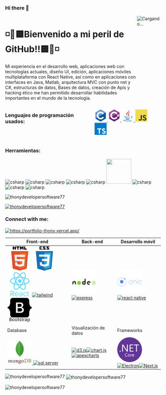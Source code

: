 ### Hi there 👋

<!--
**thonyDeveloperSoftware77/thonyDeveloperSoftware77** is a ✨ _special_ ✨ repository because its `README.md` (this file) appears on your GitHub profile.

Here are some ideas to get you started:

- 🔭 I’m currently working on ...
- 🌱 I’m currently learning ...
- 👯 I’m looking to collaborate on ...
- 🤔 I’m looking for help with ...
- 💬 Ask me about ...
- 📫 How to reach me: ...
- 😄 Pronouns: ...
- ⚡ Fun fact: ...
-->
<div style="display: flex; flex-direction: row;">
  <div >
    <h1>◽🔹🟦Bienvenido a mi peril de GitHub!!🟦🔹◽</h1>
    <p>Mi experiencia en el desarrollo web, aplicaciones web con tecnologías actuales, diseño UI, edición, aplicaciones móviles multiplataforma con React Native, así como en aplicaciones con interfaces en Java, Matlab, arquitectura MVC con punto net y C#, estructuras de datos, Bases de datos, creación de Apis y hacking ético me han permitido desarrollar habilidades importantes en el mundo de la tecnología. </p>
  </div>
  <div>
     <img src="https://so-development.org/wp-content/uploads/2021/11/full-stack-development.gif" alt="Cargando...">
  </div>
</div>

<div style="display: flex; flex-direction: row; justify-content: space-between;">
  <h3 align="left">Lenguajes de programación usados:</h3>
    <p align="left"> <a href="https://www.cprogramming.com/" target="_blank" rel="noreferrer"> 
      <img src="https://raw.githubusercontent.com/devicons/devicon/master/icons/c/c-original.svg" alt="c" width="40" height="40"/> 
      </a> <a href="https://www.w3schools.com/cs/" target="_blank" rel="noreferrer"> 
      <img src="https://raw.githubusercontent.com/devicons/devicon/master/icons/csharp/csharp-original.svg" alt="csharp" width="40" height="40"/> 
      </a> <a href="https://www.java.com" target="_blank" rel="noreferrer"> 
      <img src="https://raw.githubusercontent.com/devicons/devicon/master/icons/java/java-original.svg" alt="java" width="40" height="40"/> 
      </a> <a href="https://developer.mozilla.org/en-US/docs/Web/JavaScript" target="_blank" rel="noreferrer"> 
      <img src="https://raw.githubusercontent.com/devicons/devicon/master/icons/javascript/javascript-original.svg" alt="javascript" width="40" height="40"/>
      </a> <a href="https://www.typescriptlang.org/" target="_blank" rel="noreferrer"> 
      <img src="https://raw.githubusercontent.com/devicons/devicon/master/icons/typescript/typescript-original.svg" alt="typescript" width="40" height="40"/> </a> </p>
</div>
<div>
    <h3 align="left">Herramientas:</h3>
  <img src="https://portfolio-thony.vercel.app/_next/image?url=%2F_next%2Fstatic%2Fmedia%2FVuforia.133a40bf.jpg&w=128&q=75" alt="csharp" width="80" height="80"/> 
     
   <img src="https://portfolio-thony.vercel.app/_next/image?url=%2F_next%2Fstatic%2Fmedia%2FUnity.d3f064c7.jpg&w=128&q=75" alt="csharp" width="80" height="80"/>
   <img src="https://portfolio-thony.vercel.app/_next/image?url=%2F_next%2Fstatic%2Fmedia%2FFigma.d177f2ee.jpg&w=128&q=75" alt="csharp" width="80" height="80"/>
   <img src="https://portfolio-thony.vercel.app/_next/image?url=%2F_next%2Fstatic%2Fmedia%2FGit.6779426c.jpg&w=128&q=75" alt="csharp" width="80" height="80"/>
   <img src="https://portfolio-thony.vercel.app/_next/image?url=%2F_next%2Fstatic%2Fmedia%2FGithub.8bed1450.jpg&w=128&q=75" alt="csharp" width="80" height="80"/>
  <img src="https://portfolio-thony.vercel.app/_next/image?url=%2F_next%2Fstatic%2Fmedia%2FPhotoshop.46eedd4e.jpg&w=128&q=75" width="80"  height="80"/>
  <img src="https://portfolio-thony.vercel.app/_next/image?url=%2F_next%2Fstatic%2Fmedia%2Fuml.9cb49a29.jpg&w=128&q=75" alt="csharp" width="80" height="80"/>
  <img src="https://portfolio-thony.vercel.app/_next/image?url=%2F_next%2Fstatic%2Fmedia%2FAppInventor.cd988555.jpg&w=128&q=75" alt="csharp" width="80" height="80"/>
   <img src="https://portfolio-thony.vercel.app/_next/image?url=%2F_next%2Fstatic%2Fmedia%2FMixamo.34dcb46c.jpg&w=128&q=75" alt="csharp" width="80" height="80"/>
 
 </div>

<p align="left"> <img src="https://komarev.com/ghpvc/?username=thonydevelopersoftware77&label=Profile%20views&color=258ed0&style=flat-square" alt="thonydevelopersoftware77" /> </p>

<p align="left"> <a href="https://github.com/ryo-ma/github-profile-trophy"><img src="https://github-profile-trophy.vercel.app/?username=thonydevelopersoftware77" alt="thonydevelopersoftware77" /></a> </p>

<h3 align="left">Connect with me:</h3>
<p align="left">
<a href="https://portfolio-thony.vercel.app/" target="blank"><img align="center" src="https://raw.githubusercontent.com/rahuldkjain/github-profile-readme-generator/master/src/images/icons/Social/rss.svg" alt="https://portfolio-thony.vercel.app/" height="30" width="40" /></a>
</p>


| Front-end | Back-end | Desarrollo móvil | 
| --------- | -------- | -----------|
| <img src="https://raw.githubusercontent.com/devicons/devicon/master/icons/html5/html5-original-wordmark.svg" alt="html5" width="80" height="80"/></a><a href="https://www.w3schools.com/css/" target="_blank" rel="noreferrer"><img src="https://raw.githubusercontent.com/devicons/devicon/master/icons/css3/css3-original-wordmark.svg" alt="css3" width="80" height="80"/></a><a href="https://reactjs.org/" target="_blank" rel="noreferrer"><img src="https://raw.githubusercontent.com/devicons/devicon/master/icons/react/react-original-wordmark.svg" alt="react" width="80" height="80"/></a><a href="https://tailwindcss.com/" target="_blank" rel="noreferrer"><img src="https://www.vectorlogo.zone/logos/tailwindcss/tailwindcss-icon.svg" alt="tailwind" width="80" height="80"/></a><a href="https://getbootstrap.com" target="_blank" rel="noreferrer"><img src="https://raw.githubusercontent.com/devicons/devicon/master/icons/bootstrap/bootstrap-plain-wordmark.svg" alt="bootstrap" width="80" height="80"/></a></div> | <div><a href="https://nodejs.org/" target="_blank" rel="noreferrer"><img src="https://raw.githubusercontent.com/devicons/devicon/master/icons/nodejs/nodejs-original-wordmark.svg" alt="nodejs" width="80" height="80"/></a><a href="https://expressjs.com/" target="_blank" rel="noreferrer"><img src="https://youteam.io/blog/wp-content/uploads/2022/04/expressjs_logo.png" alt="express" width="120" height="80"/></a></div>| <a href="https://ionicframework.com/" target="_blank" rel="noreferrer"><img src="https://raw.githubusercontent.com/devicons/devicon/master/icons/ionic/ionic-original-wordmark.svg" alt="ionic" width="80" height="80"/></a><a href="https://reactnative.dev/" target="_blank" rel="noreferrer"><img src="https://reactnative.dev/img/header_logo.svg" alt="react native" width="80" height="80"/></a></div>
| Database | Visualización de datos | Frameworks|
| <img src="https://raw.githubusercontent.com/devicons/devicon/master/icons/mongodb/mongodb-original-wordmark.svg" alt="mongodb" width="80" height="80"/></a><a href="https://www.microsoft.com/en-us/sql-server" target="_blank" rel="noreferrer">  <img src="https://cdn-icons-png.flaticon.com/512/5968/5968409.png" alt="sql server" width="80" height="80"/></div>| <div><a href="https://d3js.org/" target="_blank" rel="noreferrer"><img src="https://www.vectorlogo.zone/logos/d3js/d3js-icon.svg" alt="d3.js" width="80" height="80"/></a><a href="https://www.chartjs.org/" target="_blank" rel="noreferrer"><img src="https://www.chartjs.org/media/logo-title.svg" alt="chart.js" width="80" height="80"/></a><a href="https://apexcharts.com/" target="_blank" rel="noreferrer"><img src="https://avatars.githubusercontent.com/u/37190687?s=200&v=4" alt="apexcharts" width="80" height="80"/></div> |<a href="https://dotnet.microsoft.com/" target="_blank" rel="noreferrer"><img src="https://raw.githubusercontent.com/devicons/devicon/master/icons/dotnetcore/dotnetcore-original.svg" alt=".NET" width="80" height="80"/></a><a href="https://www.electronjs.org/" target="_blank" rel="noreferrer"><img src="https://www.vectorlogo.zone/logos/electronjs/electronjs-icon.svg" alt="Electron" width="80" height="80"/></a><a href="https://nextjs.org/" target="_blank" rel="noreferrer"><img src="https://media.graphassets.com/VKHHNvEETYqZRkqgjybc" alt="Next.js" width="80" height="80"/></a></div>|









<p><img align="left" src="https://github-readme-stats.vercel.app/api/top-langs?username=thonydevelopersoftware77&show_icons=true&theme=tokyonight&locale=en&layout=compact" alt="thonydevelopersoftware77" /></p>

<p>&nbsp;<img align="center" src="https://github-readme-stats.vercel.app/api?username=thonydevelopersoftware77&show_icons=true&theme=tokyonight&bg_color=000000&locale=en" alt="thonydevelopersoftware77" /></p>

<p><img align="center" src="https://github-readme-streak-stats.herokuapp.com/?user=thonydevelopersoftware77&theme=dark" alt="thonydevelopersoftware77" /></p>
